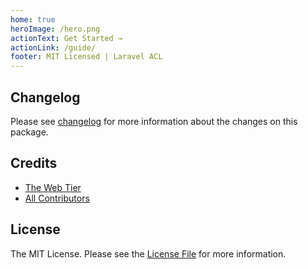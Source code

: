 ```yaml
---
home: true
heroImage: /hero.png
actionText: Get Started →
actionLink: /guide/
footer: MIT Licensed | Laravel ACL
---
```


## Changelog

Please see [changelog](https://github.com/mateusjunges/laravel-acl/blob/master/CHANGELOG.md) for more information about the changes on this package.

## Credits

- [The Web Tier](https://thewebtier.com/laravel/understanding-roles-permissions-laravel/)
- [All Contributors](https://github.com/mateusjunges/laravel-acl/graphs/contributors)

## License

The MIT License. Please see the [License File](https://github.com/mateusjunges/laravel-acl/blob/master/LICENSE) for more information.
